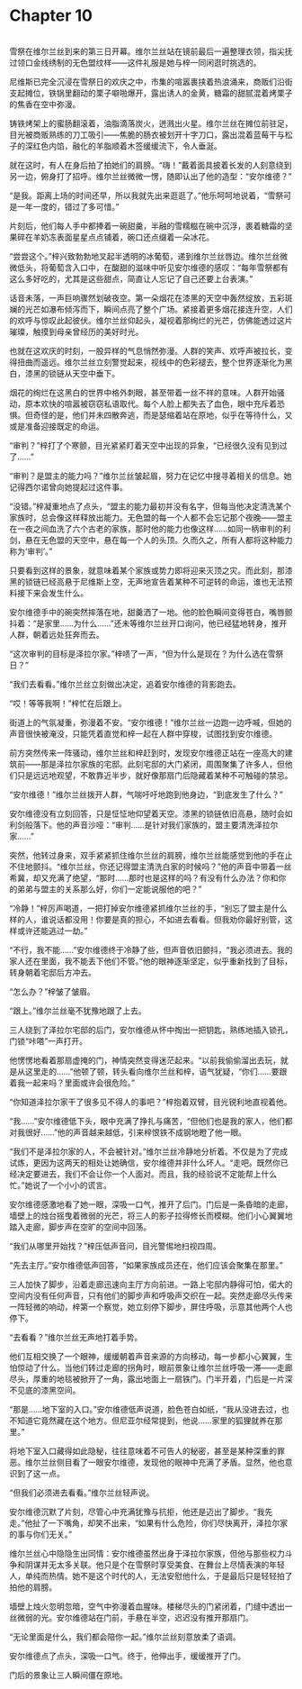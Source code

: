 # Chapter 10

<br>
雪祭在维尔兰丝到来的第三日开幕。维尔兰丝站在镜前最后一遍整理衣领，指尖抚过领口金线绣制的无色盟纹样——这件礼服是她与梓一同闲逛时挑选的。

尼维斯已完全沉浸在雪祭日的欢庆之中，市集的喧嚣裹挟着热浪涌来，商贩们沿街支起摊位，铁锅里翻动的栗子噼啪爆开，露出诱人的金黄，糖霜的甜腻混着烤栗子的焦香在空中弥漫。

铸铁烤架上的蜜肠翻滚着，油脂滴落炭火，迸溅出火星。维尔兰丝在摊位前驻足，目光被商贩熟练的刀工吸引——焦脆的肠衣被划开十字刀口，露出混着蓝莓干与松子的深红色内馅，融化的羊脂顺着木签缓缓流下，令人垂涎。

就在这时，有人在身后拍了拍她们的肩膀。“嗨！”戴着面具披着长发的人刻意绕到另一边，俯身打了招呼。维尔兰丝微微一愣，随即认出了他的造型：“安尔维德？”

“是我。距离上场的时间还早，所以我就先出来逛逛了。”他乐呵呵地说着，“雪祭可是一年一度的，错过了多可惜。”

片刻后，他们每人手中都捧着一碗甜羹，半融的雪糯糍在碗中沉浮，裹着糖霜的坚果碎在羊奶冻表面星星点点铺着，碗口还点缀着一朵冰花。

“尝尝这个。”梓兴致勃勃地叉起半透明的冰葡萄，递到维尔兰丝唇边。维尔兰丝微微低头，将葡萄含入口中，在酸甜的滋味中听见安尔维德的感叹：“每年雪祭都有这么多好吃的，尤其是这些甜点，简直让人忘记了自己还要上台表演。”

话音未落，一声巨响骤然划破夜空。第一朵烟花在漆黑的天空中轰然绽放，五彩斑斓的光芒如瀑布倾泻而下，瞬间点亮了整个广场。紧接着更多烟花接连升空，人们的欢呼与惊叹此起彼伏。维尔兰丝仰起头，凝视着那绚烂的光芒，仿佛能透过这片璀璨，触摸到母亲曾经历的美好时光。

也就在这欢庆的时刻，一股异样的气息悄然弥漫。人群的笑声、欢呼声被拉长，变得扭曲而遥远。维尔兰丝立刻警觉起来，视线中的色彩褪去，整个世界逐渐化为黑白，漆黑的锁链从天空中垂下。

烟花的绚烂在这黑白的世界中格外刺眼，甚至带着一丝不祥的意味。人群开始骚动，原本欢快的喧嚣被窃窃私语取代。每个人脸上都失去了血色，眼中充斥着恐惧。但奇怪的是，他们并未四散奔逃，而是瑟缩着站在原地，似乎在等待什么，又或是准备迎接既定的命运。

“审判？”梓打了个寒颤，目光紧紧盯着天空中出现的异象，“已经很久没有见到过了……”

“审判？是盟主的能力吗？”维尔兰丝皱起眉，努力在记忆中搜寻着相关的信息。她记得西尔诺曾向她提起过这件事。

“没错。”梓凝重地点了点头，“盟主的能力最初并没有名字，但每当他决定清洗某个家族时，总会像这样释放出能力。无色盟的每一个人都不会忘记那个夜晚——盟主在一夜之间血洗了六个古老的家族，那时他的能力也像这样……如同一柄审判的利剑，悬在无色盟的天空中，悬在每一个人的头顶。久而久之，所有人都将这种能力称为‘审判’。”

只要看到这样的景象，就意味着某个家族或势力即将迎来灭顶之灾。而此刻，那漆黑的锁链已经高悬于尼维斯上空，无声地宣告着某种不可逆转的命运，谁也无法预料接下来会发生什么。

安尔维德手中的碗突然摔落在地，甜羹洒了一地。他的脸色瞬间变得苍白，嘴唇颤抖着：“是家里……为什么……”还未等维尔兰丝开口询问，他已经猛地转身，推开人群，朝着远处狂奔而去。

“这次审判的目标是泽拉尔家。”梓啧了一声，“但为什么是现在？为什么选在雪祭日？”

“我们去看看。”维尔兰丝立刻做出决定，追着安尔维德的背影跑去。

“哎！等等我啊！”梓忙在后跟上。

街道上的气氛凝重，弥漫着不安。“安尔维德！”维尔兰丝一边跑一边呼喊，但她的声音很快被淹没，只能凭着直觉和梓一起在人群中穿梭，试图找到安尔维德。

前方突然传来一阵骚动，维尔兰丝和梓赶到时，发现安尔维德正站在一座高大的建筑前——那是泽拉尔家族的宅邸。此刻宅邸的大门紧闭，周围聚集了许多人，但他们只是远远地观望，不敢靠近半步，就好像那扇门后隐藏着某种不可触碰的禁忌。

“安尔维德！”维尔兰丝拨开人群，气喘吁吁地跑到他身边，“到底发生了什么？”

安尔维德没有立刻回答，只是怔怔地仰望着天空。漆黑的锁链依旧高悬，随时会如利剑般落下。他的声音沙哑：“审判……是针对我们家族的，盟主要清洗泽拉尔家……”

突然，他转过身来，双手紧紧抓住维尔兰丝的肩膀，维尔兰丝能感觉到他的手在止不住地颤抖。“维尔兰丝，你还记得盟主清洗白家的时候吗？”他的声音中带着一丝希冀，却又充满了绝望，“那时……那时也是这样的吗？有没有什么办法？你和你的弟弟与盟主的关系那么好，你们一定能说服他的吧？”

“冷静！”梓厉声喝道，一把打掉安尔维德紧抓维尔兰丝的手，“别忘了盟主是什么样的人，谁说话都没用！你要是真的担心，不如进去看看。但我劝你最好别管，这样或许还能逃过一劫。”

“不行，我不能……”安尔维德终于冷静了些，但声音依旧颤抖，“我必须进去。我的家人还在里面，我不能丢下他们不管。”他的眼神逐渐坚定，似乎重新找到了目标，转身朝着宅邸后方冲去。

“怎么办？”梓皱了皱眉。

“跟上。”维尔兰丝毫不犹豫地跟了上去。

三人绕到了泽拉尔宅邸的后门，安尔维德从怀中掏出一把钥匙，熟练地插入锁孔，门锁“咔嗒”一声打开。

他愣愣地看着那扇虚掩的门，神情突然变得迷茫起来。“以前我偷偷溜出去玩，就是从这里走的……”他顿了顿，转头看向维尔兰丝和梓，语气犹疑，“你们……要跟着我一起来吗？里面或许会很危险。”

“你知道泽拉尔家干了很多见不得人的事吧？”梓抱着双臂，目光锐利地直视着他。

“我……”安尔维德低下头，眼中充满了挣扎与痛苦，“但他们也是我的家人，他们都对我很好……”他的声音越来越低，引来梓恨铁不成钢地瞪了他一眼。

“我们不是泽拉尔家的人，不会被针对。”维尔兰丝冷静地分析着。不仅是为了完成试炼，更因为这两天的相处让她确信，安尔维德并非什么坏人。“走吧。既然你已经决定要进去，我们不会让你一个人面对。而且，我的经验说不定能帮上什么忙。”她说了一个小小的谎言。

安尔维德感激地看了她一眼，深吸一口气，推开了后门。门后是一条昏暗的走廊，墙壁上的烛台摇曳着微弱的光芒，将三人的影子拉得修长而模糊。他们小心翼翼地踏入走廊，脚步声在空旷的空间中回荡。

“我们从哪里开始找？”梓压低声音问，目光警惕地扫视四周。

“先去主厅。”安尔维德低声回答，“如果家族成员还在，他们应该会聚集在那里。”

三人加快了脚步，沿着走廊迅速向主厅方向前进。一路上宅邸内静得可怕，偌大的空间内没有任何声音，只有他们的脚步声和呼吸声交织在一起。突然走廊尽头传来一阵轻微的响动，梓第一个察觉，她立刻停下脚步，屏住呼吸，示意其他两个人也停下。

“去看看？”维尔兰丝无声地打着手势。

他们互相交换了一个眼神，缓缓朝着声音来源的方向移动，每一步都小心翼翼，生怕惊动了什么。当他们转过走廊的拐角时，眼前景象让维尔兰丝呼吸一滞——走廊尽头，厚重的地毯被掀开了一角，露出地面上一扇铁门。门半开着，门后是一片深不见底的漆黑空间。

“那是……地下室的入口。”安尔维德低声说道，脸色苍白如纸，“我从没进去过，也不知道它竟然藏在这个地方。但尼亚尔经常提到，他说……家里的狐狸就养在那里。”

将地下室入口藏得如此隐秘，往往意味着不可告人的秘密，甚至是某种深重的罪恶。维尔兰丝侧目看了一眼安尔维德，发现他的眼神中充满了矛盾。显然，他也意识到了这一点。

“但我们必须进去看看。”维尔兰丝轻声说。

安尔维德沉默了片刻，尽管心中充满犹豫与抗拒，他还是迈出了脚步。“我先走。”他扯了一下嘴角，却笑不出来，“如果有什么危险，你们尽快离开，泽拉尔家的事与你们无关。”

维尔兰丝心中隐隐生出同情：安尔维德虽然出身于泽拉尔家族，但他与那些权力斗争和阴谋并无太多关联。他只是个在雪祭时享受美食、在舞台上尽情表演的年轻人，单纯而热情。她不是这个时代的人，无法安慰他什么，于是最后只是轻轻拍了拍他的肩膀。

墙壁上烛火忽明忽暗，空气中弥漫着血腥味。楼梯尽头的门紧闭着，门缝中透出一丝微弱的光。安尔维德站在门前，手悬在半空，迟迟没有推开那扇门。

“无论里面是什么，我们都会陪你一起。”维尔兰丝刻意放柔了语调。

安尔维德点了点头，深吸一口气。终于，他伸出手，缓缓推开了门。

门后的景象让三人瞬间僵在原地。
